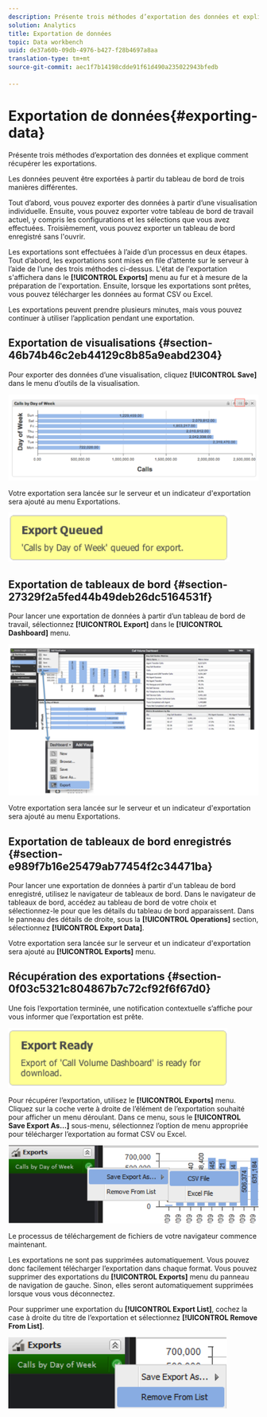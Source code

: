 ```yaml
---
description: Présente trois méthodes d’exportation des données et explique comment récupérer les exportations.
solution: Analytics
title: Exportation de données
topic: Data workbench
uuid: de37a60b-09db-4976-b427-f28b4697a8aa
translation-type: tm+mt
source-git-commit: aec1f7b14198cdde91f61d490a235022943bfedb

---
```



# Exportation de données{#exporting-data}

Présente trois méthodes d’exportation des données et explique comment récupérer les exportations.

Les données peuvent être exportées à partir du tableau de bord de trois manières différentes.

Tout d’abord, vous pouvez exporter des données à partir d’une visualisation individuelle. Ensuite, vous pouvez exporter votre tableau de bord de travail actuel, y compris les configurations et les sélections que vous avez effectuées. Troisièmement, vous pouvez exporter un tableau de bord enregistré sans l&#39;ouvrir.

Les exportations sont effectuées à l’aide d’un processus en deux étapes. Tout d’abord, les exportations sont mises en file d’attente sur le serveur à l’aide de l’une des trois méthodes ci-dessus. L&#39;état de l&#39;exportation s&#39;affichera dans le **[!UICONTROL Exports]** menu au fur et à mesure de la préparation de l&#39;exportation. Ensuite, lorsque les exportations sont prêtes, vous pouvez télécharger les données au format CSV ou Excel.

Les exportations peuvent prendre plusieurs minutes, mais vous pouvez continuer à utiliser l’application pendant une exportation.

## Exportation de visualisations {#section-46b74b46c2eb44129c8b85a9eabd2304}

Pour exporter des données d’une visualisation, cliquez **[!UICONTROL Save]** dans le menu d’outils de la visualisation.

![](assets/export_visual.png)

Votre exportation sera lancée sur le serveur et un indicateur d&#39;exportation sera ajouté au menu Exportations.

![](assets/export_queued.png)

## Exportation de tableaux de bord {#section-27329f2a5fed44b49deb26dc5164531f}

Pour lancer une exportation de données à partir d’un tableau de bord de travail, sélectionnez **[!UICONTROL Export]** dans le **[!UICONTROL Dashboard]** menu.

![](assets/export_dashboard.png)

Votre exportation sera lancée sur le serveur et un indicateur d&#39;exportation sera ajouté au menu Exportations.

## Exportation de tableaux de bord enregistrés {#section-e989f7b16e25479ab77454f2c34471ba}

Pour lancer une exportation de données à partir d&#39;un tableau de bord enregistré, utilisez le navigateur de tableaux de bord. Dans le navigateur de tableaux de bord, accédez au tableau de bord de votre choix et sélectionnez-le pour que les détails du tableau de bord apparaissent. Dans le panneau des détails de droite, sous la **[!UICONTROL Operations]** section, sélectionnez **[!UICONTROL Export Data]**.

Votre exportation sera lancée sur le serveur et un indicateur d&#39;exportation sera ajouté au **[!UICONTROL Exports]** menu.

## Récupération des exportations {#section-0f03c5321c804867b7c72cf92f6f67d0}

Une fois l’exportation terminée, une notification contextuelle s’affiche pour vous informer que l’exportation est prête.

![](assets/export_ready.png)

Pour récupérer l’exportation, utilisez le **[!UICONTROL Exports]** menu. Cliquez sur la coche verte à droite de l’élément de l’exportation souhaité pour afficher un menu déroulant. Dans ce menu, sous le **[!UICONTROL Save Export As…]** sous-menu, sélectionnez l’option de menu appropriée pour télécharger l’exportation au format CSV ou Excel.

![](assets/export_save_as.png)

Le processus de téléchargement de fichiers de votre navigateur commence maintenant.

Les exportations ne sont pas supprimées automatiquement. Vous pouvez donc facilement télécharger l’exportation dans chaque format. Vous pouvez supprimer des exportations du **[!UICONTROL Exports]** menu du panneau de navigation de gauche. Sinon, elles seront automatiquement supprimées lorsque vous vous déconnectez.

Pour supprimer une exportation du **[!UICONTROL Export List]**, cochez la case à droite du titre de l’exportation et sélectionnez **[!UICONTROL Remove From List]**.

![](assets/export_remove_from_list.png)

